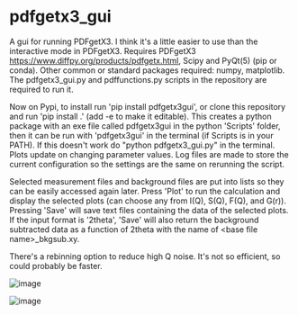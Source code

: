 # pdfgetx3_gui
A gui for running PDFgetX3. I think it's a little easier to use than the interactive mode in PDFgetX3. Requires PDFgetX3 https://www.diffpy.org/products/pdfgetx.html, Scipy and PyQt(5) (pip or conda). Other common or standard packages required: numpy, matplotlib. The pdfgetx3_gui.py and pdffunctions.py scripts in the repository are required to run it.

Now on Pypi, to install run 'pip install pdfgetx3gui', or clone this repository and run 'pip install .' (add -e to make it editable). This creates a python package with an exe file called pdfgetx3gui in the python 'Scripts' folder, then it can be run with 'pdfgetx3gui' in the terminal (if Scripts is in your PATH). If this doesn't work do "python pdfgetx3_gui.py" in the terminal. Plots update on changing parameter values. Log files are made to store the current configuration so the settings are the same on rerunning the script.

Selected measurement files and background files are put into lists so they can be easily accessed again later. Press 'Plot' to run the calculation and display the selected plots (can choose any from I(Q), S(Q), F(Q), and G(r)). Pressing 'Save' will save text files containing the data of the selected plots. If the input format is '2theta', 'Save' will also return the background subtracted data as a function of 2theta with the name of \<base file name\>_bkgsub.xy.

There's a rebinning option to reduce high Q noise. It's not so efficient, so could probably be faster.


![image](https://github.com/user-attachments/assets/40c74064-bf7c-49f9-a22f-c7558a570e6c)

![image](https://github.com/user-attachments/assets/4a24f026-434b-45b5-a108-6493cbdf323c)

